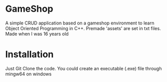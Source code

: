 # GameShop
A simple CRUD application based on a gameshop environment to learn Object Oriented Programming in C++. Premade 'assets' are set in txt files. 
Made when I was 16 years old

# Installation
Just Git Clone the code. You could create an executable (.exe) file through mingw64 on windows 
